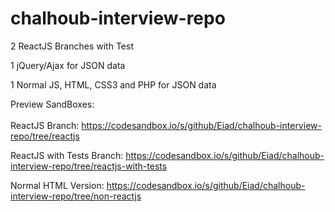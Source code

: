 # chalhoub-interview-repo

2 ReactJS Branches with Test

1 jQuery/Ajax for JSON data

1 Normal JS, HTML, CSS3 and PHP for JSON data

Preview SandBoxes:
<br /><br />
ReactJS Branch: https://codesandbox.io/s/github/Eiad/chalhoub-interview-repo/tree/reactjs

ReactJS with Tests Branch: https://codesandbox.io/s/github/Eiad/chalhoub-interview-repo/tree/reactjs-with-tests

Normal HTML Version: https://codesandbox.io/s/github/Eiad/chalhoub-interview-repo/tree/non-reactjs
